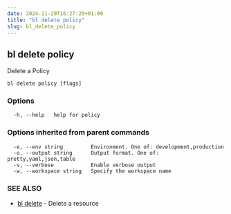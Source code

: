 ```yaml
---
date: 2024-11-29T16:27:20+01:00
title: "bl delete policy"
slug: bl_delete_policy
---
```

## bl delete policy

Delete a Policy

```
bl delete policy [flags]
```

### Options

```
  -h, --help   help for policy
```

### Options inherited from parent commands

```
  -e, --env string         Environment. One of: development,production
  -o, --output string      Output format. One of: pretty,yaml,json,table
  -v, --verbose            Enable verbose output
  -w, --workspace string   Specify the workspace name
```

### SEE ALSO

* [bl delete](bl_delete.md)	 - Delete a resource

